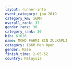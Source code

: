 ```yaml
---
layout: runner-info 
event_category: jbu-2019 
category_km: 16KM  
overall_rank: 37
gender_rank: 30
category_rank: 30
bib: 61026
name: MOHD FAHMI BIN ZULKAPLI
category: 16KM Men Open
gender: Male
finish_time: 2-05-52
country: Malaysia
---
```

